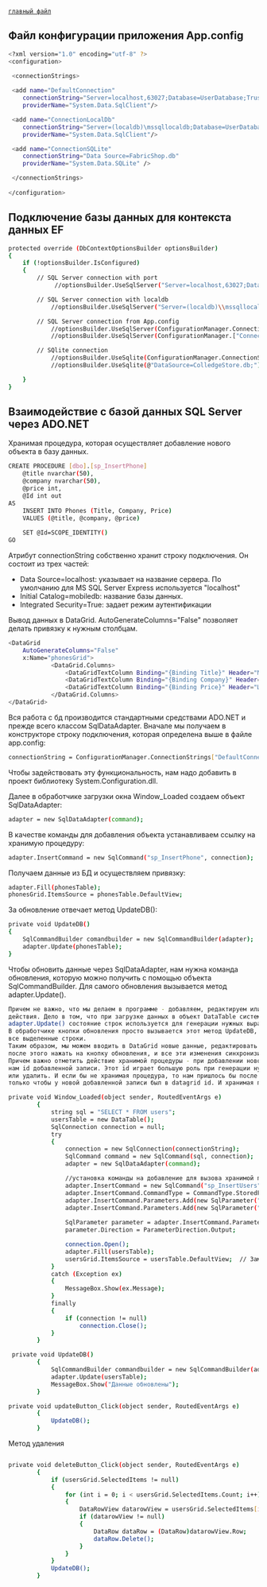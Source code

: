 <code>[главный файл](https://github.com/artemovsergey/WPF)
</code>
## Файл конфигурации приложения App.config

``` bash
<?xml version="1.0" encoding="utf-8" ?>
<configuration>

 <connectionStrings>
 
 <add name="DefaultConnection"
	connectionString="Server=localhost,63027;Database=UserDatabase;Trusted_Connection=True"
	providerName="System.Data.SqlClient"/>

 <add name="ConnectionLocalDb"
	connectionString="Server=(localdb)\mssqllocaldb;Database=UserDatabase;Trusted_Connection=True;"
	providerName="System.Data.SqlClient"/>

 <add name="ConnectionSQLite"
 	connectionString="Data Source=FabricShop.db"
	providerName="System.Data.SQLite" />

 </connectionStrings>
 
</configuration>
```

## Подключение базы данных для контекста данных EF

``` bash
protected override (DbContextOptionsBuilder optionsBuilder)
{ 
	if (!optionsBuilder.IsConfigured)
	{
		// SQL Server connection with port
			 //optionsBuilder.UseSqlServer("Server=localhost,63027;Database=UserDatabase;Trusted_Connection=True;");

		// SQL Server connection with localdb
			//optionsBuilder.UseSqlServer("Server=(localdb)\\mssqllocaldb;Database=UserDatabase;Trusted_Connection=True;");

		// SQL Server connection from App.config
			//optionsBuilder.UseSqlServer(ConfigurationManager.ConnectionStrings["DefaultConnection"].ToString());
			//optionsBuilder.UseSqlServer(ConfigurationManager.["ConnectionLocalDb"].ToString());

		// SQlite connection 
			//optionsBuilder.UseSqlite(ConfigurationManager.ConnectionStrings["ConnectionSQLite"].ToString());
			//optionsBuilder.UseSqlite(@"DataSource=ColledgeStore.db;");

	}
}
```
## Взаимодействие с базой данных SQL Server через ADO.NET

Хранимая процедура, которая осуществляет добавление нового объекта в базу данных.

``` bash
CREATE PROCEDURE [dbo].[sp_InsertPhone]
    @title nvarchar(50),
    @company nvarchar(50),
    @price int,
    @Id int out
AS
    INSERT INTO Phones (Title, Company, Price)
    VALUES (@title, @company, @price)
   
    SET @Id=SCOPE_IDENTITY()
GO
```
Атрибут connectionString собственно хранит строку подключения. Он состоит из трех частей:

* Data Source=localhost: указывает на название сервера. По умолчанию для MS SQL Server Express используется "localhost"
* Initial Catalog=mobiledb: название базы данных.
* Integrated Security=True: задает режим аутентификации

Вывод данных в DataGrid. AutoGenerateColumns="False" позволяет делать привязку к нужным столбцам.

``` bash
<DataGrid 
 	AutoGenerateColumns="False"
	x:Name="phonesGrid">
            <DataGrid.Columns>
                <DataGridTextColumn Binding="{Binding Title}" Header="Модель" Width="120"/>
                <DataGridTextColumn Binding="{Binding Company}" Header="Производитель" Width="125"/>
                <DataGridTextColumn Binding="{Binding Price}" Header="Цена" Width="80"/>
            </DataGrid.Columns>
</DataGrid>
```

Вся работа с бд производится стандартными средствами ADO.NET и прежде всего классом SqlDataAdapter. Вначале мы получаем в конструкторе строку подключения, которая определена выше в файле app.config:

``` bash
connectionString = ConfigurationManager.ConnectionStrings["DefaultConnection"].ConnectionString;
```

Чтобы задействовать эту функциональность, нам надо добавить в проект библиотеку System.Configuration.dll.

Далее в обработчике загрузки окна Window_Loaded создаем объект SqlDataAdapter:

``` bash
adapter = new SqlDataAdapter(command);
```

В качестве команды для добавления объекта устанавливаем ссылку на хранимую процедуру:
``` bash
adapter.InsertCommand = new SqlCommand("sp_InsertPhone", connection);
```

Получаем данные из БД и осуществляем привязку:
``` bash
adapter.Fill(phonesTable);
phonesGrid.ItemsSource = phonesTable.DefaultView;
```

За обновление отвечает метод UpdateDB():
``` bash
private void UpdateDB()
{
    SqlCommandBuilder comandbuilder = new SqlCommandBuilder(adapter);
    adapter.Update(phonesTable);
}
```

Чтобы обновить данные через SqlDataAdapter, нам нужна команда обновления, которую можно получить с помощью объекта SqlCommandBuilder. Для самого обновления вызывается метод adapter.Update().

``` bash
Причем не важно, что мы делаем в программе - добавляем, редактируем или удаляем строки. Метод adapter.Update сделает все необходимые 
действия. Дело в том, что при загрузке данных в объект DataTable система отслеживает состояние загруженных строк. В методе 
adapter.Update() состояние строк используется для генерации нужных выражений языка SQL, чтобы выполнить обновление базы данных. 
В обработчике кнопки обновления просто вызывается этот метод UpdateDB, а в обработчике кнопки удаления предварительно удаляются 
все выделенные строки.
Таким образом, мы можем вводить в DataGrid новые данные, редактировать там же уже существующие, сделать множество изменений, и 
после этого нажать на кнопку обновления, и все эти изменения синхронизируются с базой данных.
Причем важно отметить действие хранимой процедуры - при добавлении нового объекта данные уходят на сервер, и процедура возвращает 
нам id добавленной записи. Этот id играет большую роль при генерации нужного sql-выражения, если мы захотим эту запись изменить 
или удалить. И если бы не хранимая процедура, то нам пришлось бы после добавления данных загружать заново всю таблицу в datagrid, 
только чтобы у новой добавленной записи был в datagrid id. И хранимая процедура избавляет нас от этой работы.
```

``` bash
private void Window_Loaded(object sender, RoutedEventArgs e)
        {
            string sql = "SELECT * FROM users";
            usersTable = new DataTable();
            SqlConnection connection = null;
            try
            {
                connection = new SqlConnection(connectionString);
                SqlCommand command = new SqlCommand(sql, connection);
                adapter = new SqlDataAdapter(command);

                //установка команды на добавление для вызова хранимой процедуры
                adapter.InsertCommand = new SqlCommand("sp_InsertUsers", connection);
                adapter.InsertCommand.CommandType = CommandType.StoredProcedure;
                adapter.InsertCommand.Parameters.Add(new SqlParameter("@name", SqlDbType.NVarChar, 10, "name"));
                adapter.InsertCommand.Parameters.Add(new SqlParameter("@age", SqlDbType.Int, 10, "age"));
                
                SqlParameter parameter = adapter.InsertCommand.Parameters.Add("@id", SqlDbType.Int, 0, "id");
                parameter.Direction = ParameterDirection.Output;

                connection.Open();
                adapter.Fill(usersTable);
                usersGrid.ItemsSource = usersTable.DefaultView;  // Заметь, что не DataSource, а ItemSource, чтобы Binding работал в xaml
            }
            catch (Exception ex)
            {
                MessageBox.Show(ex.Message);
            }
            finally
            {
                if (connection != null)
                    connection.Close();
            }
        }
```

``` bash
 private void UpdateDB()
        {
            SqlCommandBuilder commandbuilder = new SqlCommandBuilder(adapter);
            adapter.Update(usersTable);
            MessageBox.Show("Данные обновлены");
        }
```

``` bash
private void updateButton_Click(object sender, RoutedEventArgs e)
        {
            UpdateDB();       
        }        
```
Метод удаления
``` bash

private void deleteButton_Click(object sender, RoutedEventArgs e)
        {
            if (usersGrid.SelectedItems != null)
            {
                for (int i = 0; i < usersGrid.SelectedItems.Count; i++)
                {
                    DataRowView datarowView = usersGrid.SelectedItems[i] as DataRowView;
                    if (datarowView != null)
                    {
                        DataRow dataRow = (DataRow)datarowView.Row;
                        dataRow.Delete();
                    }
                }
            }
            UpdateDB();
        }
```
